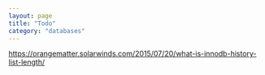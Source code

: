 ```yaml
---
layout: page
title: "Todo"
category: "databases"
---
```


https://orangematter.solarwinds.com/2015/07/20/what-is-innodb-history-list-length/ 
